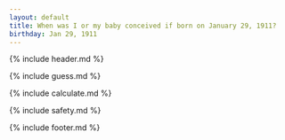```yaml
---
layout: default
title: When was I or my baby conceived if born on January 29, 1911?
birthday: Jan 29, 1911
---
```


{% include header.md %}

{% include guess.md %}

{% include calculate.md %}

{% include safety.md %}

{% include footer.md %}



